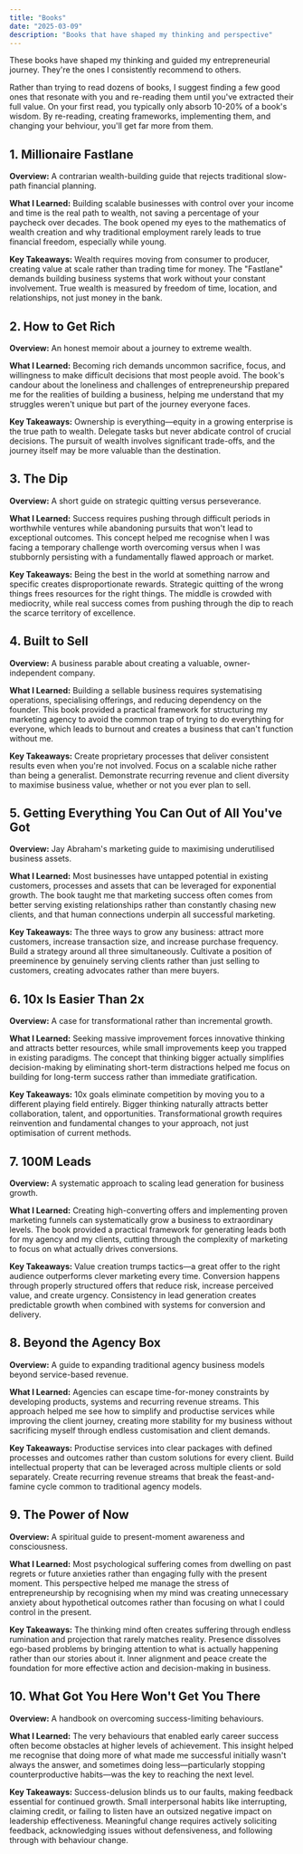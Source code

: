 ```yaml
---
title: "Books"
date: "2025-03-09"
description: "Books that have shaped my thinking and perspective"
---
```


These books have shaped my thinking and guided my entrepreneurial journey. They're the ones I consistently recommend to others.

Rather than trying to read dozens of books, I suggest finding a few good ones that resonate with you and re-reading them until you've extracted their full value. On your first read, you typically only absorb 10-20% of a book's wisdom. By re-reading, creating frameworks, implementing them, and changing your behviour, you'll get far more from them.

## 1. Millionaire Fastlane

**Overview:** A contrarian wealth-building guide that rejects traditional slow-path financial planning.

**What I Learned:** Building scalable businesses with control over your income and time is the real path to wealth, not saving a percentage of your paycheck over decades. The book opened my eyes to the mathematics of wealth creation and why traditional employment rarely leads to true financial freedom, especially while young.

**Key Takeaways:** Wealth requires moving from consumer to producer, creating value at scale rather than trading time for money. The "Fastlane" demands building business systems that work without your constant involvement. True wealth is measured by freedom of time, location, and relationships, not just money in the bank.

## 2. How to Get Rich

**Overview:** An honest memoir about a journey to extreme wealth.

**What I Learned:** Becoming rich demands uncommon sacrifice, focus, and willingness to make difficult decisions that most people avoid. The book's candour about the loneliness and challenges of entrepreneurship prepared me for the realities of building a business, helping me understand that my struggles weren't unique but part of the journey everyone faces.

**Key Takeaways:** Ownership is everything—equity in a growing enterprise is the true path to wealth. Delegate tasks but never abdicate control of crucial decisions. The pursuit of wealth involves significant trade-offs, and the journey itself may be more valuable than the destination.

## 3. The Dip

**Overview:** A short guide on strategic quitting versus perseverance.

**What I Learned:** Success requires pushing through difficult periods in worthwhile ventures while abandoning pursuits that won't lead to exceptional outcomes. This concept helped me recognise when I was facing a temporary challenge worth overcoming versus when I was stubbornly persisting with a fundamentally flawed approach or market.

**Key Takeaways:** Being the best in the world at something narrow and specific creates disproportionate rewards. Strategic quitting of the wrong things frees resources for the right things. The middle is crowded with mediocrity, while real success comes from pushing through the dip to reach the scarce territory of excellence.

## 4. Built to Sell

**Overview:** A business parable about creating a valuable, owner-independent company.

**What I Learned:** Building a sellable business requires systematising operations, specialising offerings, and reducing dependency on the founder. This book provided a practical framework for structuring my marketing agency to avoid the common trap of trying to do everything for everyone, which leads to burnout and creates a business that can't function without me.

**Key Takeaways:** Create proprietary processes that deliver consistent results even when you're not involved. Focus on a scalable niche rather than being a generalist. Demonstrate recurring revenue and client diversity to maximise business value, whether or not you ever plan to sell.

## 5. Getting Everything You Can Out of All You've Got

**Overview:** Jay Abraham's marketing guide to maximising underutilised business assets.

**What I Learned:** Most businesses have untapped potential in existing customers, processes and assets that can be leveraged for exponential growth. The book taught me that marketing success often comes from better serving existing relationships rather than constantly chasing new clients, and that human connections underpin all successful marketing.

**Key Takeaways:** The three ways to grow any business: attract more customers, increase transaction size, and increase purchase frequency. Build a strategy around all three simultaneously. Cultivate a position of preeminence by genuinely serving clients rather than just selling to customers, creating advocates rather than mere buyers.

## 6. 10x Is Easier Than 2x

**Overview:** A case for transformational rather than incremental growth.

**What I Learned:** Seeking massive improvement forces innovative thinking and attracts better resources, while small improvements keep you trapped in existing paradigms. The concept that thinking bigger actually simplifies decision-making by eliminating short-term distractions helped me focus on building for long-term success rather than immediate gratification.

**Key Takeaways:** 10x goals eliminate competition by moving you to a different playing field entirely. Bigger thinking naturally attracts better collaboration, talent, and opportunities. Transformational growth requires reinvention and fundamental changes to your approach, not just optimisation of current methods.

## 7. 100M Leads

**Overview:** A systematic approach to scaling lead generation for business growth.

**What I Learned:** Creating high-converting offers and implementing proven marketing funnels can systematically grow a business to extraordinary levels. The book provided a practical framework for generating leads both for my agency and my clients, cutting through the complexity of marketing to focus on what actually drives conversions.

**Key Takeaways:** Value creation trumps tactics—a great offer to the right audience outperforms clever marketing every time. Conversion happens through properly structured offers that reduce risk, increase perceived value, and create urgency. Consistency in lead generation creates predictable growth when combined with systems for conversion and delivery.

## 8. Beyond the Agency Box

**Overview:** A guide to expanding traditional agency business models beyond service-based revenue.

**What I Learned:** Agencies can escape time-for-money constraints by developing products, systems and recurring revenue streams. This approach helped me see how to simplify and productise services while improving the client journey, creating more stability for my business without sacrificing myself through endless customisation and client demands.

**Key Takeaways:** Productise services into clear packages with defined processes and outcomes rather than custom solutions for every client. Build intellectual property that can be leveraged across multiple clients or sold separately. Create recurring revenue streams that break the feast-and-famine cycle common to traditional agency models.

## 9. The Power of Now

**Overview:** A spiritual guide to present-moment awareness and consciousness.

**What I Learned:** Most psychological suffering comes from dwelling on past regrets or future anxieties rather than engaging fully with the present moment. This perspective helped me manage the stress of entrepreneurship by recognising when my mind was creating unnecessary anxiety about hypothetical outcomes rather than focusing on what I could control in the present.

**Key Takeaways:** The thinking mind often creates suffering through endless rumination and projection that rarely matches reality. Presence dissolves ego-based problems by bringing attention to what is actually happening rather than our stories about it. Inner alignment and peace create the foundation for more effective action and decision-making in business.

## 10. What Got You Here Won&#39;t Get You There

**Overview:** A handbook on overcoming success-limiting behaviours.

**What I Learned:** The very behaviours that enabled early career success often become obstacles at higher levels of achievement. This insight helped me recognise that doing more of what made me successful initially wasn't always the answer, and sometimes doing less—particularly stopping counterproductive habits—was the key to reaching the next level.

**Key Takeaways:** Success-delusion blinds us to our faults, making feedback essential for continued growth. Small interpersonal habits like interrupting, claiming credit, or failing to listen have an outsized negative impact on leadership effectiveness. Meaningful change requires actively soliciting feedback, acknowledging issues without defensiveness, and following through with behaviour change.